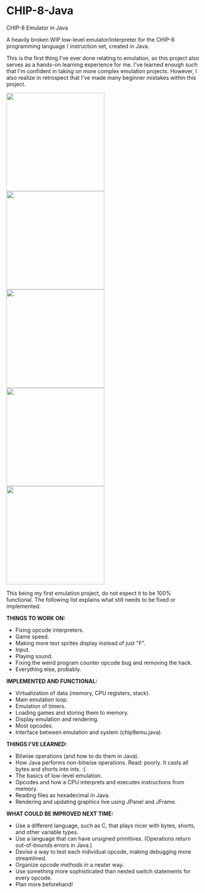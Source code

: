 # CHIP-8-Java
CHIP-8 Emulator in Java

A heavily broken WIP low-level emulator/interpreter for the CHIP-8 programming language / instruction set, created in Java.

This is the first thing I've ever done relating to emulation, so this project also serves as a hands-on learning experience for me. I've learned enough such that I'm confident in taking on more complex emulation projects. However, I also realize in retrospect that I've made many beginner mistakes within this project.

<img src="https://i.imgur.com/TavYjkX.png" width="256"> <img src="https://i.imgur.com/OgwUSlf.png" width="256"> <img src="https://i.imgur.com/trnM76x.png" width="256"> <img src="https://i.imgur.com/Gr3BkVG.png" width="256"> <img src="https://i.imgur.com/yXI9xih.png" width="256">

This being my first emulation project, do not expect it to be 100% functional. The following list explains what still needs to be fixed or implemented.

**THINGS TO WORK ON:**
* Fixing opcode interpreters.
* Game speed.
* Making more text sprites display instead of just "F".
* Input.
* Playing sound.
* Fixing the weird program counter opcode bug and removing the hack.
* Everything else, probably.

**IMPLEMENTED AND FUNCTIONAL:**
* Virtualization of data (memory, CPU registers, stack).
* Main emulation loop.
* Emulation of timers.
* Loading games and storing them to memory.
* Display emulation and rendering.
* Most opcodes.
* Interface between emulation and system (chip8emu.java).

**THINGS I'VE LEARNED:**
* Bitwise operations (and how to do them in Java).
* How Java performs non-bitwise operations. Read: poorly. It casts all bytes and shorts into ints. :(
* The basics of low-level emulation.
* Opcodes and how a CPU interprets and executes instructions from memory.
* Reading files as hexadecimal in Java.
* Rendering and updating graphics live using JPanel and JFrame.

**WHAT COULD BE IMPROVED NEXT TIME:**
* Use a different language, such as C, that plays nicer with bytes, shorts, and other variable types.
* Use a language that can have unsigned primitives. (Operations return out-of-bounds errors in Java.)
* Devise a way to test each individual opcode, making debugging more streamlined.
* Organize opcode methods in a neater way.
* Use something more sophisticated than nested switch statements for every opcode.
* Plan more beforehand!
